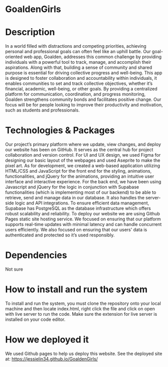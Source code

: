 # GoaldenGirls

# Description
In a world filled with distractions and competing priorities, achieving personal and professional goals can often feel like an uphill battle. Our goal-oriented web app, Goalden, addresses this common challenge by providing individuals with a powerful tool to track, manage, and accomplish their aspirations. Along with that, building a sense of community and shared purpose is essential for driving collective progress and well-being. This app is designed to foster collaboration and accountability within individuals, it enables communities to set and track collective objectives, whether it’s financial, academic, well-being, or other goals. By providing a centralized platform for communication, coordination, and progress monitoring, Goalden strengthens community bonds and facilitates positive change. Our focus will be for people looking to improve their productivity and motivation, such as students and professionals.

# Technologies & Packages
Our project’s primary platform where we update, view changes, and deploy our website has been on GitHub. It serves as the central hub for project collaboration and version control. For UI and UX design, we used Figma for designing our basic layout of the webpages and used Aseprite to make the pixel art. As for development, we created a web-based application utilizing HTML/CSS and JavaScript for the front end for the styling, animations, functionalities, and jQuery for the animations, providing an intuitive user interface and interactive experience. For the back end, we have been using Javascript and jQuery for the logic in conjunction with Supabase functionalities (which is implementing most of our backend) to be able to retrieve, send and manage data in our database. It also handles the server-side logic and API integrations. To ensure efficient data management, Supabase has PostgreSQL as the database infrastructure which offers robust scalability and reliability. To deploy our website we are using Github Pages static site hosting service. We focused on ensuring that our platform supports real-time updates with minimal latency and can handle concurrent users efficiently. We also focused on ensuring that our users' data is authenticated and protected so it’s used responsibly.

# Dependencies
Not sure

# How to install and run the system
To install and run the system, you must clone the repository onto your local machine and then locate index.html, right click the file and click on open with live server to run the code. Make sure the extension for live server is installed on your code editor. 

# How we deployed it
We used Github pages to help us deploy this website.
See the deployed site at: https://jessielin34.github.io/GoaldenGirls/
